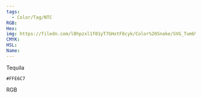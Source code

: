 ```yaml
---
tags:
  - Color/Tag/NTC
RGB:
Hex:
img: https://filedn.com/l0hpzxl1f01yT7GHxtF8cyk/Color%20Snake/SVG_Tumb%20Mass%20No%20Name/FFE6C7.svg
CMYK:
HSL:
Name:
---
```

Tequila
```palette
#FFE6C7
```
RGB
